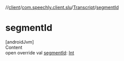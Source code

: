 //[client](../../index.md)/[com.speechly.client.slu](../index.md)/[Transcript](index.md)/[segmentId](segment-id.md)



# segmentId  
[androidJvm]  
Content  
open override val [segmentId](segment-id.md): [Int](https://kotlinlang.org/api/latest/jvm/stdlib/kotlin/-int/index.html)  



